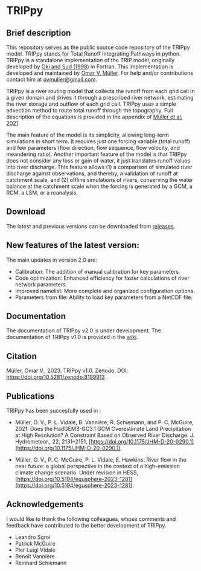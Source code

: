 <!--[![DOI](https://zenodo.org/badge/663470111.svg)](https://zenodo.org/badge/latestdoi/663470111) This DOI corresponds to TRIPpy v1.0.-->


# TRIPpy

## Brief description

This repository serves as the public source code repository of the TRIPpy model. TRIPpy stands for Total Runoff Integrating Pathways in python. TRIPpy is a standalone implementation of the TRIP model, originally developed by [Oki and Sud (1998)](https://doi.org/10.1175/1087-3562(1998)002<0001:DOTRIP>2.3.CO;2) in Fortran. This implementation is developed and maintained by [Omar V. Müller](https://www.researchgate.net/profile/Omar-Mueller). For help and/or contributions contact him at [ovmuller@gmail.com](mailto:ovmuller@gmail.com).

TRIPpy is a river routing model that collects the runoff from each grid cell in a given domain and drives it through a prescribed river network, estimating the river storage and outflow of each grid cell. TRIPpy uses a simple advection method to route total runoff through the topography. Full description of the equations is provided in the appendix of [Müller et al. 2021](https://doi.org/10.1175/JHM-D-20-0290.1). 

The main feature of the model is its simplicity, allowing long-term simulations in short term. It requires just one forcing variable (total runoff) and few parameters (flow direction, flow sequence, flow velocity, and meandering ratio). Another important feature of the model is that TRIPpy does not consider any loss or gain of water, it just translates runoff values into river discharge. This feature allows (1) a comparison of simulated river discharge against observations, and thereby, a validation of runoff at catchment scale, and (2) offline simulations of rivers, conserving the water balance at the catchment scale when the forcing is generated by a GCM, a RCM, a LSM, or a reanalysis. 

## Download

The latest and previous versions can be downloaded from [releases](https://github.com/ovmuller/TRIPpy/releases).

## New features of the latest version:

The main updates in version 2.0 are:
+ Calibration: The addition of manual calibration for key parameters.
+ Code optimization: Enhanced efficiency for faster calculations of river network parameters.
+ Improved namelist: More complete and organized configuration options.
+ Parameters from file: Ability to load key parameters from a NetCDF file.

## Documentation

The documentation of TRIPpy v2.0 is under development. The documentation of TRIPpy v1.0 is provided in the [wiki](https://github.com/ovmuller/TRIPpy/wiki).

## Citation
Müller, Omar V., 2023. TRIPpy v1.0. Zenodo. DOI: https://doi.org/10.5281/zenodo.8199913 .

## Publications

TRIPpy has been succesfully used in :
- Müller, O. V., P. L. Vidale, B. Vannière, R. Schiemann, and P. C. McGuire, 2021: Does the HadGEM3-GC3.1 GCM Overestimate Land Precipitation at High Resolution? A Constraint Based on Observed River Discharge. J. Hydrometeor., 22, 2131–2151, [https://doi.org/10.1175/JHM-D-20-0290.1](https://doi.org/10.1175/JHM-D-20-0290.1).

- Müller, O. V., P. C. McGuire, P. L. Vidale, E. Hawkins: River flow in the near future: a global perspective in the context of a high-emission climate change scenario. Under revision in HESS, [https://doi.org/10.5194/egusphere-2023-1281](https://doi.org/10.5194/egusphere-2023-1281).

## Acknowledgements

I would like to thank the following colleagues, whose comments and feedback have contributed to the better development of TRIPpy.

- Leandro Sgroi
- Patrick McGuire
- Pier Luigi Vidale
- Benoît Vannière
- Reinhard Schiemann
